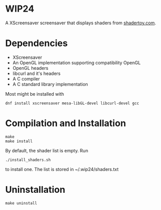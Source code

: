 # WIP24
A XScreensaver screensaver that displays shaders from [shadertoy.com](https://shadertoy.com).

# Dependencies
- XScreensaver
- An OpenGL implementation supporting compatibility OpenGL
- OpenGL headers
- libcurl and it's headers
- A C compiler
- A C standard library implementation

Most might be installed with
```shell
dnf install xscreensaver mesa-libGL-devel libcurl-devel gcc
```

# Compilation and Installation
```shell
make
make install
```
By default, the shader list is empty. Run
```shell
./install_shaders.sh
```
to install one. The list is stored in ~/.wip24/shaders.txt

# Uninstallation
```shell
make uninstall
```
